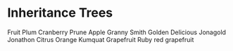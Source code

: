 # Inheritance Trees

Fruit
    Plum
    Cranberry
    Prune
    Apple
        Granny Smith
        Golden Delicious
        Jonagold
        Jonathon
    Citrus
        Orange
        Kumquat
        Grapefruit
            Ruby red grapefruit

